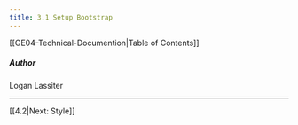 ```yaml
---
title: 3.1 Setup Bootstrap
---
```

[[GE04-Technical-Documention|Table of Contents]]
##### Author
Logan Lassiter
***
[[4.2|Next: Style]]